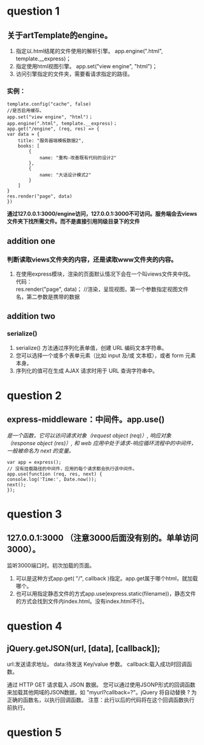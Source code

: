 ﻿# question 1
## 关于artTemplate的engine。

1. 指定以.html结尾的文件使用的解析引擎。  app.engine(".html", template.__express)；
2. 指定使用html视图引擎。  app.set("view engine", "html")；
3. 访问引擎指定的文件夹，需要看请求指定的路径。

### 实例：

	template.config("cache", false)
	//是否启用缓存。
	app.set("view engine", "html")；
	app.engine(".html", template.__express)；
	app.get("/engine", (req, res) => {
    var data = {
        title: "服务器端模板数据2",
        books: [
            {
                name: "重构-改善既有代码的设计2"
            },
            {
                name: "大话设计模式2"
            }
        ]
    }
    res.render("page", data)
	})
**通过127.0.0.1:3000/engine访问，127.0.0.1:3000不可访问。服务端会去views文件夹下找所需文件。而不是直接引用同级目录下的文件**

## addition one

### 判断读取views文件夹的内容，还是读取www文件夹的内容。

1. 在使用express模块，渲染的页面默认情况下会在一个叫views文件夹中找。
	代码：	 
    res.render("page", data)；
	//渲染，呈现视图，第一个参数指定视图文件名，第二参数是携带的数据

## addition two

### serialize()
1. serialize() 方法通过序列化表单值，创建 URL 编码文本字符串。
2. 您可以选择一个或多个表单元素（比如 input 及/或 文本框），或者 form 元素本身。
3. 序列化的值可在生成 AJAX 请求时用于 URL 查询字符串中。

	
	
# question 2

## express-middleware：中间件。app.use()

*是一个函数，它可以访问请求对象（request object (req)）, 响应对象（response object (res)）, 和 web 应用中处于请求-响应循环流程中的中间件，一般被命名为 next 的变量。*
    
	var app = express();    
    // 没有挂载路径的中间件，应用的每个请求都会执行该中间件。
    app.use(function (req, res, next) {
    console.log('Time:', Date.now());
    next();
    });


	
# question 3	

## 127.0.0.1:3000 （注意3000后面没有别的。单单访问3000）。

监听3000端口时。初次加载的页面。

1. 可以是这种方式app.get( "/", callback )指定。app.get属于哪个html，就加载哪个。
2. 也可以用指定静态文件的方式app.use(express.static(filename))，静态文件的方式会找到文件内index.html。没有index.html不行。



# question 4

## jQuery.getJSON(url, [data], [callback]);

url:发送请求地址。
data:待发送 Key/value 参数。
callback:载入成功时回调函数。

通过 HTTP GET 请求载入 JSON 数据。
您可以通过使用JSONP形式的回调函数来加载其他网域的JSON数据，如 "myurl?callback=?"。jQuery 将自动替换 ? 为正确的函数名，以执行回调函数。 注意：此行以后的代码将在这个回调函数执行前执行。



# question 5

